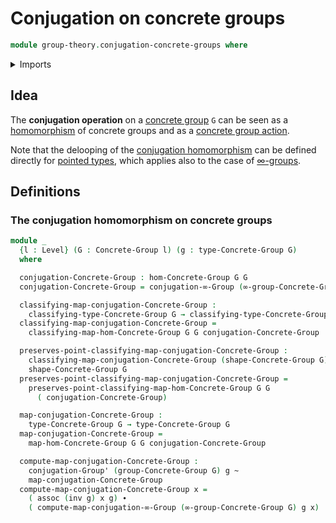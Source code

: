 # Conjugation on concrete groups

```agda
module group-theory.conjugation-concrete-groups where
```

<details><summary>Imports</summary>

```agda
open import foundation.homotopies
open import foundation.identity-types
open import foundation.universe-levels

open import group-theory.concrete-groups
open import group-theory.conjugation
open import group-theory.homomorphisms-concrete-groups

open import higher-group-theory.conjugation
```

</details>

## Idea

The **conjugation operation** on a
[concrete group](group-theory.concrete-groups.md) `G` can be seen as a
[homomorphism](group-theory.homomorphisms-concrete-groups.md) of concrete groups
and as a [concrete group action](group-theory.concrete-group-actions.md).

Note that the delooping of the
[conjugation homomorphism](structured-types.conjugation-pointed-types.md) can be
defined directly for [pointed types](structured-types.pointed-types.md), which
applies also to the case of [∞-groups](higher-group-theory.higher-groups.md).

## Definitions

### The conjugation homomorphism on concrete groups

```agda
module _
  {l : Level} (G : Concrete-Group l) (g : type-Concrete-Group G)
  where

  conjugation-Concrete-Group : hom-Concrete-Group G G
  conjugation-Concrete-Group = conjugation-∞-Group (∞-group-Concrete-Group G) g

  classifying-map-conjugation-Concrete-Group :
    classifying-type-Concrete-Group G → classifying-type-Concrete-Group G
  classifying-map-conjugation-Concrete-Group =
    classifying-map-hom-Concrete-Group G G conjugation-Concrete-Group

  preserves-point-classifying-map-conjugation-Concrete-Group :
    classifying-map-conjugation-Concrete-Group (shape-Concrete-Group G) ＝
    shape-Concrete-Group G
  preserves-point-classifying-map-conjugation-Concrete-Group =
    preserves-point-classifying-map-hom-Concrete-Group G G
      ( conjugation-Concrete-Group)

  map-conjugation-Concrete-Group :
    type-Concrete-Group G → type-Concrete-Group G
  map-conjugation-Concrete-Group =
    map-hom-Concrete-Group G G conjugation-Concrete-Group

  compute-map-conjugation-Concrete-Group :
    conjugation-Group' (group-Concrete-Group G) g ~
    map-conjugation-Concrete-Group
  compute-map-conjugation-Concrete-Group x =
    ( assoc (inv g) x g) ∙
    ( compute-map-conjugation-∞-Group (∞-group-Concrete-Group G) g x)
```
